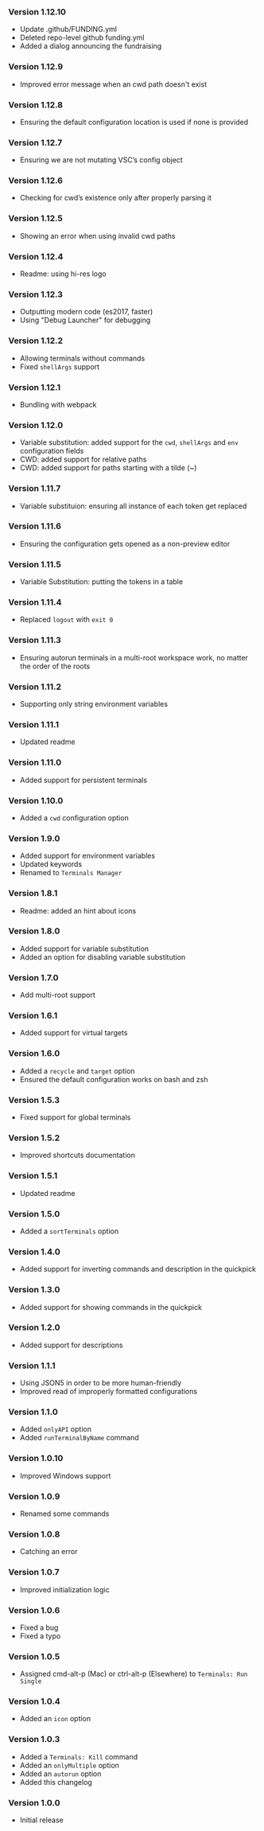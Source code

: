 ### Version 1.12.10
- Update .github/FUNDING.yml
- Deleted repo-level github funding.yml
- Added a dialog announcing the fundraising

### Version 1.12.9
- Improved error message when an cwd path doesn't exist

### Version 1.12.8
- Ensuring the default configuration location is used if none is provided

### Version 1.12.7
- Ensuring we are not mutating VSC’s config object

### Version 1.12.6
- Checking for cwd’s existence only after properly parsing it

### Version 1.12.5
- Showing an error when using invalid cwd paths

### Version 1.12.4
- Readme: using hi-res logo

### Version 1.12.3
- Outputting modern code (es2017, faster)
- Using "Debug Launcher" for debugging

### Version 1.12.2
- Allowing terminals without commands
- Fixed `shellArgs` support

### Version 1.12.1
- Bundling with webpack

### Version 1.12.0
- Variable substitution: added support for the `cwd`, `shellArgs` and `env` configuration fields
- CWD: added support for relative paths
- CWD: added support for paths starting with a tilde (~)

### Version 1.11.7
- Variable substituion: ensuring all instance of each token get replaced

### Version 1.11.6
- Ensuring the configuration gets opened as a non-preview editor

### Version 1.11.5
- Variable Substitution: putting the tokens in a table

### Version 1.11.4
- Replaced `logout` with `exit 0`

### Version 1.11.3
- Ensuring autorun terminals in a multi-root workspace work, no matter the order of the roots

### Version 1.11.2
- Supporting only string environment variables

### Version 1.11.1
- Updated readme

### Version 1.11.0
- Added support for persistent terminals

### Version 1.10.0
- Added a `cwd` configuration option

### Version 1.9.0
- Added support for environment variables
- Updated keywords
- Renamed to `Terminals Manager`

### Version 1.8.1
- Readme: added an hint about icons

### Version 1.8.0
- Added support for variable substitution
- Added an option for disabling variable substitution

### Version 1.7.0
- Add multi-root support

### Version 1.6.1
- Added support for virtual targets

### Version 1.6.0
- Added a `recycle` and `target` option
- Ensured the default configuration works on bash and zsh

### Version 1.5.3
- Fixed support for global terminals

### Version 1.5.2
- Improved shortcuts documentation

### Version 1.5.1
- Updated readme

### Version 1.5.0
- Added a `sortTerminals` option

### Version 1.4.0
- Added support for inverting commands and description in the quickpick

### Version 1.3.0
- Added support for showing commands in the quickpick

### Version 1.2.0
- Added support for descriptions

### Version 1.1.1
- Using JSON5 in order to be more human-friendly
- Improved read of improperly formatted configurations

### Version 1.1.0
- Added `onlyAPI` option
- Added `runTerminalByName` command

### Version 1.0.10
- Improved Windows support

### Version 1.0.9
- Renamed some commands

### Version 1.0.8
- Catching an error

### Version 1.0.7
- Improved initialization logic

### Version 1.0.6
- Fixed a bug
- Fixed a typo

### Version 1.0.5
- Assigned cmd-alt-p (Mac) or ctrl-alt-p (Elsewhere) to `Terminals: Run Single`

### Version 1.0.4
- Added an `icon` option

### Version 1.0.3
- Added a `Terminals: Kill` command
- Added an `onlyMultiple` option
- Added an `autorun` option
- Added this changelog

### Version 1.0.0
- Initial release
